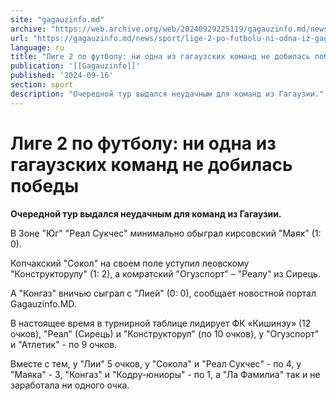 ```yaml
---
site: "gagauzinfo.md"
archive: "https://web.archive.org/web/20240929225119/gagauzinfo.md/news/sport/lige-2-po-futbolu-ni-odna-iz-gagauzskih-komand-ne-dobilas-pobedi"
url: "https://gagauzinfo.md/news/sport/lige-2-po-futbolu-ni-odna-iz-gagauzskih-komand-ne-dobilas-pobedi"
language: ru
title: "Лиге 2 по футболу: ни одна из гагаузских команд не добилась победы"
publication: '[[Gagauzinfo]]'
published: '2024-09-16'
section: sport
description: "Очередной тур выдался неудачным для команд из Гагаузии."
---
```


# Лиге 2 по футболу: ни одна из гагаузских команд не добилась победы

**Очередной тур выдался неудачным для команд из Гагаузии.**

В Зоне "Юг" "Реал Сукчес" минимально обыграл кирсовский "Маяк" (1: 0).

Копчакский "Сокол" на своем поле уступил леовскому "Конструкторулу" (1: 2), а комратский "Огузспорт" – "Реалу" из Сирець.

А "Конгаз" вничью сыграл с "Лией" (0: 0), сообщает новостной портал Gagauzinfo.MD.

В настоящее время в турнирной таблице лидирует ФК «Кишинэу» (12 очков), "Реал" (Сирець) и "Конструкторул" (по 10 очков), у "Огузспорт" и "Атлетик" - по 9 очков.

Вместе с тем, у "Лии" 5 очков, у "Сокола" и "Реал Сукчес" - по 4, у "Маяка" - 3, "Конгаз" и "Кодру-юниоры" - по 1, а "Ла Фамилиа" так и не заработала ни одного очка.